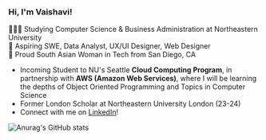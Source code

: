 ### Hi, I'm Vaishavi!

👩🏾‍💻 Studying Computer Science & Business Administration at Northeastern University </br>
💭 Aspiring SWE, Data Analyst, UX/UI Designer, Web Designer </br>
📍 Proud South Asian Woman in Tech from San Diego, CA

- Incoming Student to NU's Seattle **Cloud Computing Program**, in partnership with **AWS (Amazon Web Services)**, where I will be learning the depths of Object Oriented Programming and Topics in Computer Science
- Former London Scholar at Northeastern University London (23-24)
- Connect with me on [LinkedIn](https://www.linkedin.com/in/vaishavi-jayashankar-718624209/)!

![Anurag's GitHub stats](https://github-readme-stats.vercel.app/api?username=vaishavijay&show_icons=true&theme=radical)
